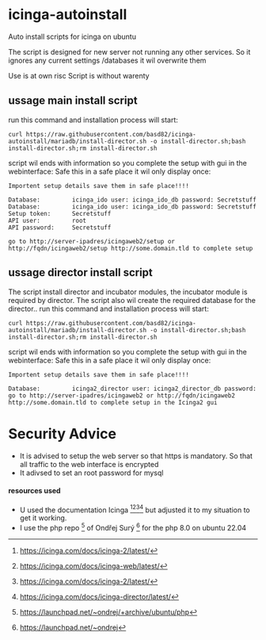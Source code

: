 # icinga-autoinstall
Auto install scripts for icinga on ubuntu

The script is designed for new server not running any other services. 
So it ignores any current settings /databases it wil overwrite them

Use is at own risc
Script is without warenty

## ussage main install script

run this command and installation process will start:
```
curl https://raw.githubusercontent.com/basd82/icinga-autoinstall/mariadb/install-director.sh -o install-director.sh;bash install-director.sh;rm install-director.sh
```
script wil ends with information so you complete the setup with gui in the webinterface:
Safe this in a safe place it wil only display once:
```
Importent setup details save them in safe place!!!!

Database:         icinga_ido user: icinga_ido_db password: Secretstuff
Database:         icinga_ido user: icinga_ido_db password: Secretstuff
Setup token:      Secretstuff
API user:         root
API password:     Secretstuff

go to http://server-ipadres/icingaweb2/setup or http://fqdn/icingaweb2/setup http://some.domain.tld to complete setup
```

## ussage director install script
The script install director and incubator modules, the incubator module is required by director.
The script also wil create the required database for the director..
run this command and installation process will start:
```
curl https://raw.githubusercontent.com/basd82/icinga-autoinstall/mariadb/install-director.sh -o install-director.sh;bash install-director.sh;rm install-director.sh
```
script wil ends with information so you complete the setup with gui in the webinterface:
Safe this in a safe place it wil only display once:
```
Importent setup details save them in safe place!!!!

Database:         icinga2_director user: icinga2_director_db password:
go to http://server-ipadres/icingaweb2 or http://fqdn/icingaweb2 http://some.domain.tld to complete setup in the Icinga2 gui
```

# Security Advice
* It is advised to setup the web server so that https is mandatory. So that all traffic to the web interface is encrypted
* It adivsed to set an root password for mysql

#### resources used 

* U used the documentation Icinga [^1][^2][^3][^4] but adjusted it to my situation to get it working.
* I use the php repo [^5] of Ondřej Surý [^6] for the php 8.0 on ubuntu 22.04

[^1]: https://icinga.com/docs/icinga-2/latest/
[^2]: https://icinga.com/docs/icinga-web/latest/
[^3]: https://icinga.com/docs/icinga-2/latest/
[^4]: https://icinga.com/docs/icinga-director/latest/
[^5]: https://launchpad.net/~ondrej/+archive/ubuntu/php
[^6]: https://launchpad.net/~ondrej
